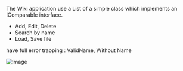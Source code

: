 The Wiki application use a List<T> of a simple class which implements an IComparable<T> interface.
 - Add, Edit, Delete
 - Search by name
 - Load, Save file
  
  have full error trapping : ValidName, Without Name
 
![image](https://user-images.githubusercontent.com/84453688/172295368-92548f66-2bac-42b6-9137-328656b0738b.png)
